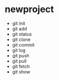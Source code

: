 # newproject

 - git init
 - git add
 - git status
 - git clone
 - git commit
 - git log
 - git push
 - git pull
 - git fetch
 - git show
